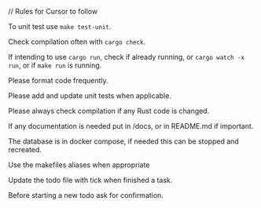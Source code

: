// Rules for Cursor to follow

To unit test use `make test-unit`.

Check compilation often with `cargo check`.

If intending to use `cargo run`, check if already running, or `cargo watch -x run`, or if `make run` is running.

Please format code frequently.

Please add and update unit tests when applicable.

Please always check compilation if any Rust code is changed.

If any documentation is needed put in /docs, or in README.md if important.

The database is in docker compose, if needed this can be stopped and recreated.

Use the makefiles aliases when appropriate

Update the todo file with tick when finished a task.

Before starting a new todo ask for confirmation.
